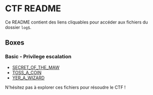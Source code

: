 # CTF README

Ce README contient des liens cliquables pour accéder aux fichiers du dossier `log$`.

## Boxes

###  Basic - Privilege escalation

- [SECRET_OF_THE_MAW](writeups/1%20-%20Basic%20-%20Privilege%20escalation/SECRET_OF_THE_MAW.md)
- [TOSS_A_COIN](writeups/1%20-%20Basic%20-%20Privilege%20escalation/TOSS_A_COIN.md)
- [YER_A_WIZARD](writeups/1%20-%20Basic%20-%20Privilege%20escalation/YER_A_WIZARD.md)


N'hésitez pas à explorer ces fichiers pour résoudre le CTF !
